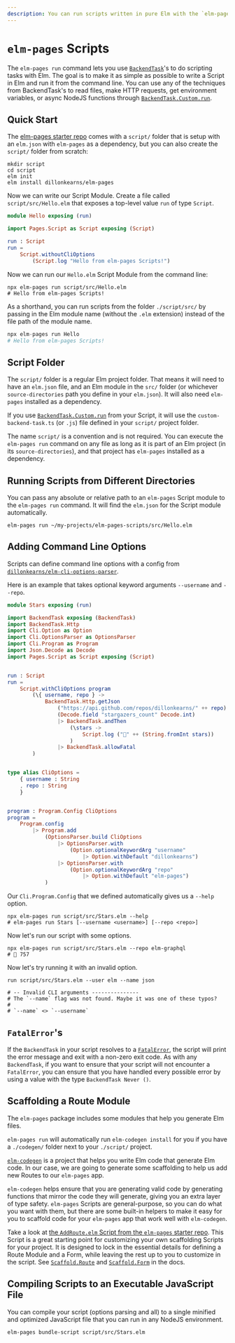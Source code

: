 ```yaml
---
description: You can run scripts written in pure Elm with the `elm-pages run` CLI command.
---
```


# `elm-pages` Scripts

The `elm-pages run` command lets you use [`BackendTask`](https://package.elm-lang.org/packages/dillonkearns/elm-pages/latest/BackendTask)'s to do scripting tasks with Elm. The goal is to make it as simple as possible to write a Script in Elm and run it from the command line. You can use any of the techniques from BackendTask's to read files, make HTTP requests, get environment variables, or async NodeJS functions through [`BackendTask.Custom.run`](https://package.elm-lang.org/packages/dillonkearns/elm-pages/latest/BackendTask-Custom#run).

## Quick Start

The [elm-pages starter repo](https://github.com/dillonkearns/elm-pages-3-alpha-starter) comes with a `script/` folder that is setup with an `elm.json` with `elm-pages` as a dependency, but you can also create the `script/` folder from scratch:

```
mkdir script
cd script
elm init
elm install dillonkearns/elm-pages
```

Now we can write our Script Module. Create a file called `script/src/Hello.elm` that exposes a top-level value `run` of type `Script`.

```elm
module Hello exposing (run)

import Pages.Script as Script exposing (Script)

run : Script
run =
    Script.withoutCliOptions
        (Script.log "Hello from elm-pages Scripts!")
```

Now we can run our `Hello.elm` Script Module from the command line:

```shell
npx elm-pages run script/src/Hello.elm
# Hello from elm-pages Scripts!
```

As a shorthand, you can run scripts from the folder `./script/src/` by passing in the Elm module name (without the `.elm` extension) instead of the file path of the module name.

```python
npx elm-pages run Hello
# Hello from elm-pages Scripts!
```

## Script Folder

The `script/` folder is a regular Elm project folder. That means it will need to have an `elm.json` file, and an Elm module in the `src/` folder (or whichever `source-directories` path you define in your `elm.json`). It will also need `elm-pages` installed as a dependency.

If you use [`BackendTask.Custom.run`](https://package.elm-lang.org/packages/dillonkearns/elm-pages/latest/BackendTask-Custom#run) from your Script, it will use the `custom-backend-task.ts` (or `.js`) file defined in your `script/` project folder.

The name `script/` is a convention and is not required. You can execute the `elm-pages run` command on any file as long as it is part of an Elm project (in its `source-directories`), and that project has `elm-pages` installed as a dependency.

## Running Scripts from Different Directories

You can pass any absolute or relative path to an `elm-pages` Script module to the `elm-pages run` command. It will find the `elm.json` for the Script module automatically.

```shell
elm-pages run ~/my-projects/elm-pages-scripts/src/Hello.elm
```

## Adding Command Line Options

Scripts can define command line options with a config from [`dillonkearns/elm-cli-options-parser`](https://package.elm-lang.org/packages/dillonkearns/elm-cli-options-parser/latest/).

Here is an example that takes optional keyword arguments `--username` and `--repo`.

```elm
module Stars exposing (run)

import BackendTask exposing (BackendTask)
import BackendTask.Http
import Cli.Option as Option
import Cli.OptionsParser as OptionsParser
import Cli.Program as Program
import Json.Decode as Decode
import Pages.Script as Script exposing (Script)


run : Script
run =
    Script.withCliOptions program
        (\{ username, repo } ->
            BackendTask.Http.getJson
                ("https://api.github.com/repos/dillonkearns/" ++ repo)
                (Decode.field "stargazers_count" Decode.int)
                |> BackendTask.andThen
                    (\stars ->
                        Script.log ("🤩" ++ (String.fromInt stars))
                    )
                |> BackendTask.allowFatal
        )


type alias CliOptions =
    { username : String
    , repo : String
    }


program : Program.Config CliOptions
program =
    Program.config
        |> Program.add
            (OptionsParser.build CliOptions
                |> OptionsParser.with
                    (Option.optionalKeywordArg "username"
                        |> Option.withDefault "dillonkearns")
                |> OptionsParser.with
                    (Option.optionalKeywordArg "repo"
                        |> Option.withDefault "elm-pages")
            )
```

Our `Cli.Program.Config` that we defined automatically gives us a `--help` option.

```
npx elm-pages run script/src/Stars.elm --help
# elm-pages run Stars [--username <username>] [--repo <repo>]
```

Now let's run our script with some options.

```shell
npx elm-pages run script/src/Stars.elm --repo elm-graphql
# 🤩 757
```

Now let's try running it with an invalid option.

```shell
run script/src/Stars.elm --user elm --name json

# -- Invalid CLI arguments ---------------
# The `--name` flag was not found. Maybe it was one of these typos?
#
# `--name` <> `--username`
```

## `FatalError`'s

If the `BackendTask` in your script resolves to a [`FatalError`](https://package.elm-lang.org/packages/dillonkearns/elm-pages/latest/FatalError), the script will print the error message and exit with a non-zero exit code. As with any `BackendTask`, if you want to ensure that your script will not encounter a `FatalError`, you can ensure that you have handled every possible error by using a value with the type `BackendTask Never ()`.

## Scaffolding a Route Module

The `elm-pages` package includes some modules that help you generate Elm files.

`elm-pages run` will automatically run `elm-codegen install` for you if you have a `./codegen/` folder next to your `./script/` project.

[`elm-codegen`](https://github.com/mdgriffith/elm-codegen) is a project that helps you write Elm code that generate Elm code. In our case, we are going to generate some scaffolding to help us add new Routes to our `elm-pages` app.

`elm-codegen` helps ensure that you are generating valid code by generating functions that mirror the code they will generate, giving you an extra layer of type safety. `elm-pages` Scripts are general-purpose, so you can do what you want with them, but there are some built-in helpers to make it easy for you to scaffold code for your `elm-pages` app that work well with `elm-codegen`.

Take a look at [the `AddRoute.elm` Script from the `elm-pages` starter repo](https://github.com/dillonkearns/elm-pages-3-alpha-starter/blob/main/script/src/AddRoute.elm). This Script is a great starting point for customizing your own scaffolding Scripts for your project. It is designed to lock in the essential details for defining a Route Module and a Form, while leaving the rest up to you to customize in the script. See [`Scaffold.Route`](https://package.elm-lang.org/packages/dillonkearns/elm-pages/latest/Scaffold-Route) and [`Scaffold.Form`](https://package.elm-lang.org/packages/dillonkearns/elm-pages/latest/Scaffold-Route) in the docs.

## Compiling Scripts to an Executable JavaScript File

You can compile your script (options parsing and all) to a single minified and optimized JavaScript file that you can run in any NodeJS environment.

```shell
elm-pages bundle-script script/src/Stars.elm
```
